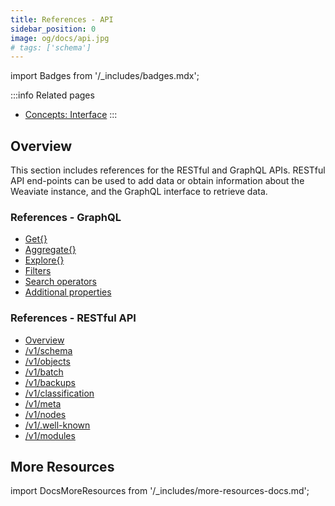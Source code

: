 ```yaml
---
title: References - API
sidebar_position: 0
image: og/docs/api.jpg
# tags: ['schema']
---
```

import Badges from '/_includes/badges.mdx';

<Badges/>

<!-- :::caution Migrated From:
- `GraphQL`
- `RESTful API`
::: -->

:::info Related pages
- [Concepts: Interface](../concepts/interface.md)
:::

## Overview

This section includes references for the RESTful and GraphQL APIs. RESTful API end-points can be used to add data or obtain information about the Weaviate instance, and the GraphQL interface to retrieve data.

### References - GraphQL
- [Get{}](./graphql/get.md)
- [Aggregate{}](./graphql/aggregate.md)
- [Explore{}](./graphql/explore.md)
- [Filters](./graphql/filters.md)
- [Search operators](./graphql/search-operators.md)
- [Additional properties](./graphql/additional-properties.md)

### References - RESTful API
- [Overview](./rest/index.md)
- [/v1/schema](./rest/schema.md)
- [/v1/objects](./rest/objects.md)
- [/v1/batch](./rest/batch.md)
- [/v1/backups](./rest/backups.md)
- [/v1/classification](./rest/classification.md)
- [/v1/meta](./rest/meta.md)
- [/v1/nodes](./rest/nodes.md)
- [/v1/.well-known](./rest/well-known.md)
- [/v1/modules](./rest/modules.md)

## More Resources

import DocsMoreResources from '/_includes/more-resources-docs.md';

<DocsMoreResources />

